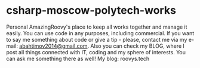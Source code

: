 # csharp-moscow-polytech-works
Personal AmazingRoovy's place to keep all works together and manage it easily. You can use code in any purposes, including commercial. If you want to say me something about code or give a tip - please, contact me via my e-mail: abahtimov2014@gmail.com. Also you can check my BLOG, where I post all things connected with IT, coding and my sphere of interests. You can ask me something there as well!
My blog: roovys.tech
